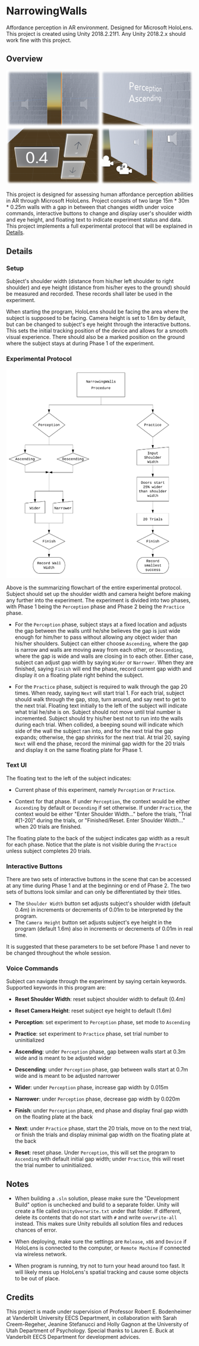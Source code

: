 # NarrowingWalls

Affordance perception in AR environment. Designed for Microsoft HoloLens.
This project is created using Unity 2018.2.21f1. Any Unity 2018.2.x should work fine with this project.

## Overview

![Overview](/Pictures/overview.png?raw=true "Overview")

This project is designed for assessing human affordance perception abilities in AR through Microsoft HoloLens. Project consists of two large 15m \* 30m \* 0.25m walls with a gap in between that changes width under voice commands, interactive buttons to change and display user's shoulder width and eye height, and floating text to indicate experiment status and data. This project implements a full experimental protocol that will be explained in [Details](#Details).

## Details

### Setup

Subject's shoulder width (distance from his/her left shoulder to right shoulder) and eye height (distance from his/her eyes to the ground) should be measured and recorded. These records shall later be used in the experiment.

When starting the program, HoloLens should be facing the area where the subject is supposed to be facing. Camera height is set to 1.6m by default, but can be changed to subject's eye height through the interactive buttons. This sets the initial tracking position of the device and allows for a smooth visual experience. There should also be a marked position on the ground where the subject stays at during Phase 1 of the experiment.

### Experimental Protocol

![Procedure](/Pictures/NarrowingWallsProcedure.png?raw=true "Procedure")

Above is the summarizing flowchart of the entire experimental protocol. Subject should set up the shoulder width and camera height before making any further into the experiment. The experiment is divided into two phases, with Phase 1 being the `Perception` phase and Phase 2 being the `Practice` phase.

- For the `Perception` phase, subject stays at a fixed location and adjusts the gap between the walls until he/she believes the gap is just wide enough for him/her to pass without allowing any object wider than his/her shoulders. Subject can either choose `Ascending`, where the gap is narrow and walls are moving away from each other, or `Descending`, where the gap is wide and walls are closing in to each other. Either case, subject can adjust gap width by saying `Wider` or `Narrower`. When they are finished, saying `Finish` will end the phase, record current gap width and display it on a floating plate right behind the subject.

- For the `Practice` phase, subject is required to walk through the gap 20 times. When ready, saying `Next` will start trial 1. For each trial, subject should walk through the gap, stop, turn around, and say next to get to the next trial. Floating text initially to the left of the subject will indicate what trial he/she is on. Subject should not move until trial number is incremented. Subject should try his/her best not to run into the walls during each trial. When collided, a beeping sound will indicate which side of the wall the subject ran into, and for the next trial the gap expands; otherwise, the gap shrinks for the next trial. At trial 20, saying `Next` will end the phase, record the minimal gap width for the 20 trials and display it on the same floating plate for Phase 1.

### Text UI

The floating text to the left of the subject indicates:

- Current phase of this experiment, namely `Perception` or `Practice`.

- Context for that phase. If under `Perception`, the context would be either `Ascending` by default or `Decending` if set otherwise. If under `Practice`, the context would be either "Enter Shoulder Width..." before the trials, "Trial #\[1-20\]" during the trials, or "Finished/Reset. Enter Shoulder Width..." when 20 trials are finished.

The floating plate to the back of the subject indicates gap width as a result for each phase. Notice that the plate is not visible during the `Practice` unless subject completes 20 trials.

### Interactive Buttons

There are two sets of interactive buttons in the scene that can be accessed at any time during Phase 1 and at the beginning or end of Phase 2. The two sets of buttons look similar and can only be differentiated by their titles.

- The `Shoulder Width` button set adjusts subject's shoulder width (default 0.4m) in increments or decrements of 0.01m to be interpreted by the program.
- The `Camera Height` button set adjusts subject's eye height in the program (default 1.6m) also in increments or decrements of 0.01m in real time.

It is suggested that these parameters to be set before Phase 1 and never to be changed throughout the whole session.

### Voice Commands

Subject can navigate through the experiment by saying certain keywords. Supported keywords in this program are:

- **Reset Shoulder Width**: reset subject shoulder width to default (0.4m)

- **Reset Camera Height**: reset subject eye height to default (1.6m)

- **Perception**: set experiment to `Perception` phase, set mode to `Ascending`

- **Practice**: set experiment to `Practice` phase, set trial number to uninitialized

- **Ascending**: under `Perception` phase, gap between walls start at 0.3m wide and is meant to be adjusted wider

- **Descending**: under `Perception` phase, gap between walls start at 0.7m wide and is meant to be adjusted narrower

- **Wider**: under `Perception` phase, increase gap width by 0.015m

- **Narrower**: under `Perception` phase, decrease gap width by 0.020m

- **Finish**: under `Perception` phase, end phase and display final gap width on the floating plate at the back

- **Next**: under `Practice` phase, start the 20 trials, move on to the next trial, or finish the trials and display minimal gap width on the floating plate at the back

- **Reset**: reset phase. Under `Perception`, this will set the program to `Ascending` with default initial gap width;
under `Practice`, this will reset the trial number to uninitialized.

## Notes

- When building a `.sln` solution, please make sure the "Development Build" option is unchecked and build to a separate folder. Unity will create a file called `UnityOverwrite.txt` under that folder. If different, delete its contents that do not start with `#` and write `overwrite-all` instead. This makes sure Unity rebuilds all solution files and reduces chances of error.

- When deploying, make sure the settings are `Release`, `x86` and `Device` if HoloLens is connected to the computer, or `Remote Machine` if connected via wireless network.

- When program is running, try not to turn your head around too fast. It will likely mess up HoloLens's spatial tracking and cause some objects to be out of place.

## Credits

This project is made under supervision of Professor Robert E. Bodenheimer at Vanderbilt University EECS Department, in collaboration with Sarah Creem-Regeher, Jeanine Stefanucci and Holly Gagnon at the University of Utah Department of Psychology. Special thanks to Lauren E. Buck at Vanderbilt EECS Department for development advices.
